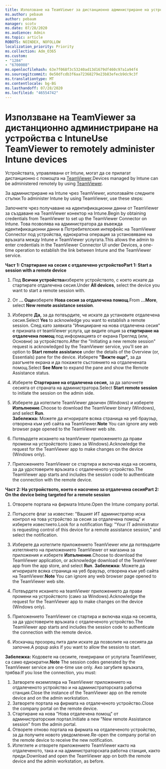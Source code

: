 ```yaml
---
title: Използване на TeamViewer за дистанционно администриране на устройства с Intune
ms.author: pebaum
author: pebaum
manager: scotv
ms.date: 07/28/2020
ms.audience: Admin
ms.topic: article
ROBOTS: NOINDEX, NOFOLLOW
localization_priority: Priority
ms.collection: Adm_O365
ms.custom:
- "1284"
- "6700008"
ms.openlocfilehash: 63e7f068f3c53240ad13d1679df460c97a1a94f4
ms.sourcegitcommit: 0e50dfcdb3f6aa72368279e23b83efecb9dc9c3f
ms.translationtype: MT
ms.contentlocale: bg-BG
ms.lasthandoff: 07/28/2020
ms.locfileid: "46554742"
---
```

# <a name="use-teamviewer-to-remotely-administer-intune-devices"></a><span data-ttu-id="9a060-102">Използване на TeamViewer за дистанционно администриране на устройства с Intune</span><span class="sxs-lookup"><span data-stu-id="9a060-102">Use TeamViewer to remotely administer Intune devices</span></span>

<span data-ttu-id="9a060-103">Устройствата, управлявани от Intune, могат да се прилагат дистанционно с помощта на [TeamViewer](https://www.teamviewer.com/).</span><span class="sxs-lookup"><span data-stu-id="9a060-103">Devices managed by Intune can be administered remotely by using [TeamViewer](https://www.teamviewer.com/).</span></span>

<span data-ttu-id="9a060-104">За администриране на Intune чрез TeamViewer, използвайте следните стъпки:</span><span class="sxs-lookup"><span data-stu-id="9a060-104">To administer Intune by using TeamViewer, use these steps:</span></span> 

<span data-ttu-id="9a060-105">Започнете чрез получаване на идентификационни данни от TeamViewer за създаване на TeamViewer конектор на Intune.</span><span class="sxs-lookup"><span data-stu-id="9a060-105">Begin by obtaining credentials from TeamViewer to set up the TeamViewer Connector on Intune.</span></span> <span data-ttu-id="9a060-106">Това позволява на администратора да въвежда идентификационни данни в Потребителския интерфейс на TeamViewer Connector под устройства, еднократна операция за установяване на връзката между Intune и TeamViewer услугата.</span><span class="sxs-lookup"><span data-stu-id="9a060-106">This allows the admin to enter credentials in the TeamViewer Connector UI under Devices, a one-time operation to establish the link between Intune and the TeamViewer service.</span></span>

<span data-ttu-id="9a060-107">**Част 1: Стартиране на сесия с отдалечено устройство**</span><span class="sxs-lookup"><span data-stu-id="9a060-107">**Part 1: Start a session with a remote device**</span></span>

1. <span data-ttu-id="9a060-108">Под **Всички устройства**изберете устройството, с което искате да стартирате отдалечена сесия.</span><span class="sxs-lookup"><span data-stu-id="9a060-108">Under **All devices**, select the device you want to start a remote session with.</span></span>
2. <span data-ttu-id="9a060-109">От **... Още**изберете **Нова сесия за отдалечена помощ**.</span><span class="sxs-lookup"><span data-stu-id="9a060-109">From  **…More**, select **New remote assistance session**.</span></span>
3. <span data-ttu-id="9a060-110">Изберете **Да,** за да потвърдите, че искате да установите отдалечена сесия.</span><span class="sxs-lookup"><span data-stu-id="9a060-110">Select **Yes** to acknowledge you want to establish a remote session.</span></span>
    <span data-ttu-id="9a060-111">След като заявката "Иницииране на нова отдалечена сесия" е призната от teamViewer услуга, ще видите опция за **стартиране на отдалечена помощ** под информацията от екрана Преглед (или, Основни) за устройството.</span><span class="sxs-lookup"><span data-stu-id="9a060-111">After the "Initiating a new remote session" request is acknowledged by the TeamViewer service, you'll see an option to **Start remote assistance** under the details of the Overview (or, Essentials) pane for the device.</span></span> <span data-ttu-id="9a060-112">Изберете **"Вижте още",** за да разгънете екрана и да покажете състоянието на отдалечената помощ.</span><span class="sxs-lookup"><span data-stu-id="9a060-112">Select **See More** to expand the pane and show the Remote Assistance status.</span></span>
4. <span data-ttu-id="9a060-113">Изберете **Стартиране на отдалечена сесия,** за да започнете сесията от страната на администратора.</span><span class="sxs-lookup"><span data-stu-id="9a060-113">Select **Start remote session** to initiate the session on the admin side.</span></span>
5. <span data-ttu-id="9a060-114">Изберете да изтеглите TeamViewer двоичен (Windows) и изберете **Изпълнение**.</span><span class="sxs-lookup"><span data-stu-id="9a060-114">Choose to download the TeamViewer binary (Windows), and select **Run**.</span></span><br/>
    <span data-ttu-id="9a060-115">**Забележка:** Можете да игнорирате всяка страница на уеб браузър, отворена към уеб сайта на TeamViewer.</span><span class="sxs-lookup"><span data-stu-id="9a060-115">**Note** You can ignore any web browser page opened to the TeamViewer web site.</span></span>

6. <span data-ttu-id="9a060-116">Потвърдете искането на teamViewer приложението да прави промени на устройството (само за Windows).</span><span class="sxs-lookup"><span data-stu-id="9a060-116">Acknowledge the request for the TeamViewer app to make changes on the device (Windows only).</span></span>
7. <span data-ttu-id="9a060-117">Приложението TeamViewer се стартира и включва кода на сесията, за да удостоверите връзката с отдалеченото устройство.</span><span class="sxs-lookup"><span data-stu-id="9a060-117">The TeamViewer app starts and includes the session code to authenticate the connection with the remote device.</span></span>

<span data-ttu-id="9a060-118">**Част 2: На устройството, което е насочено за отдалечена сесия**</span><span class="sxs-lookup"><span data-stu-id="9a060-118">**Part 2: On the device being targeted for a remote session**</span></span>

1. <span data-ttu-id="9a060-119">Отворете портала на фирмата Intune.</span><span class="sxs-lookup"><span data-stu-id="9a060-119">Open the Intune company portal.</span></span>
2. <span data-ttu-id="9a060-120">Потърсете флаг за известие: "Вашият ИТ администратор иска контрол на това устройство за сесия за отдалечена помощ" и изберете известието.</span><span class="sxs-lookup"><span data-stu-id="9a060-120">Look for a notification flag: "Your IT administrator is requesting control of this device for a remote assistance session," and select the notification.</span></span>
3. <span data-ttu-id="9a060-121">Изберете да изтеглите приложението TeamViewer или да потвърдите изтеглянето на приложението TeamViewer от магазина за приложения и изберете **Изпълнение**.</span><span class="sxs-lookup"><span data-stu-id="9a060-121">Choose to download the TeamViewer application, or acknowledge download of the TeamViewer app from the app store, and select **Run**.</span></span>
    <span data-ttu-id="9a060-122">**Забележка:** Можете да игнорирате всяка страница на уеб браузър, отворена към уеб сайта на TeamViewer.</span><span class="sxs-lookup"><span data-stu-id="9a060-122">**Note** You can ignore any web browser page opened to the TeamViewer web site.</span></span>

4. <span data-ttu-id="9a060-123">Потвърдете искането на teamViewer приложението да прави промени на устройството (само за Windows).</span><span class="sxs-lookup"><span data-stu-id="9a060-123">Acknowledge the request for the TeamViewer app to make changes on the device (Windows only).</span></span>
5. <span data-ttu-id="9a060-124">Приложението TeamViewer се стартира и включва кода на сесията, за да удостоверите връзката с отдалеченото устройство.</span><span class="sxs-lookup"><span data-stu-id="9a060-124">The TeamViewer app starts and includes the session code to authenticate the connection with the remote device.</span></span>
6. <span data-ttu-id="9a060-125">Изскачащ прозорец пита дали искате да позволите на сесията да започне.</span><span class="sxs-lookup"><span data-stu-id="9a060-125">A popup asks if you want to allow the session to start.</span></span>

<span data-ttu-id="9a060-126">**Забележка:** Кодовете на сесиите, генерирани от услугата TeamViewer, са само еднократни.</span><span class="sxs-lookup"><span data-stu-id="9a060-126">**Note** The session codes generated by the TeamViewer service are one-time use only.</span></span> <span data-ttu-id="9a060-127">Ако загубите връзката, трябва:</span><span class="sxs-lookup"><span data-stu-id="9a060-127">If you lose the connection, you must:</span></span>

1. <span data-ttu-id="9a060-128">Затворете екземпляра на TeamViewer приложението на отдалеченото устройство и на администраторската работна станция.</span><span class="sxs-lookup"><span data-stu-id="9a060-128">Close the instance of the TeamViewer app on the remote device and on the admin workstation.</span></span>
2. <span data-ttu-id="9a060-129">Затворете портала на фирмата на отдалеченото устройство.</span><span class="sxs-lookup"><span data-stu-id="9a060-129">Close the company portal on the remote device.</span></span>
3. <span data-ttu-id="9a060-130">Стартиране на нова "Нова отдалечена помощ" от администраторския портал.</span><span class="sxs-lookup"><span data-stu-id="9a060-130">Initiate a new "New remote Assistance session" from the admin portal.</span></span>
4. <span data-ttu-id="9a060-131">Отворете отново портала на фирмата на отдалеченото устройство, за да получите новото уведомление.</span><span class="sxs-lookup"><span data-stu-id="9a060-131">Re-open the company portal on the remote device to receive the new notification.</span></span>
5. <span data-ttu-id="9a060-132">Изтеглете и отворете приложението TeamViewer както на отдалеченото, така и на администраторската работна станция, както преди.</span><span class="sxs-lookup"><span data-stu-id="9a060-132">Download and open the TeamViewer app on both the remote device and the admin workstation, as before.</span></span>